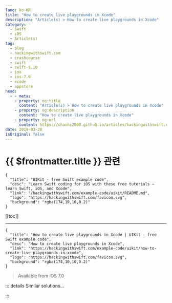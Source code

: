 ```yaml
---
lang: ko-KR
title: "How to create live playgrounds in Xcode"
description: "Article(s) > How to create live playgrounds in Xcode"
category:
  - Swift
  - iOS
  - Article(s)
tag: 
  - blog
  - hackingwithswift.com
  - crashcourse
  - swift
  - swift-5.10
  - ios
  - ios-7.0
  - xcode
  - appstore
head:
  - - meta:
    - property: og:title
      content: "Article(s) > How to create live playgrounds in Xcode"
    - property: og:description
      content: "How to create live playgrounds in Xcode"
    - property: og:url
      content: https://chanhi2000.github.io/articles/hackingwithswift.com/example-code/uikit/how-to-create-live-playgrounds-in-xcode.html
date: 2019-03-28
isOriginal: false
---
```


# {{ $frontmatter.title }} 관련

```component VPCard
{
  "title": "UIKit - free Swift example code",
  "desc": "Learn Swift coding for iOS with these free tutorials – learn Swift, iOS, and Xcode",
  "link": "/hackingwithswift.com/example-code/uikit/README.md",
  "logo": "https://hackingwithswift.com/favicon.svg",
  "background": "rgba(174,10,10,0.2)"
}
```

[[toc]]

---

```component VPCard
{
  "title": "How to create live playgrounds in Xcode | UIKit - free Swift example code",
  "desc": "How to create live playgrounds in Xcode",
  "link": "https://hackingwithswift.com/example-code/uikit/how-to-create-live-playgrounds-in-xcode",
  "logo": "https://hackingwithswift.com/favicon.svg",
  "background": "rgba(174,10,10,0.2)"
}
```

> Available from iOS 7.0

<!-- TODO: 작성 -->

<!--
A reader emailed me to say they had enjoyed my books, and were considering applying for a scholarship to WWDC17. The process for this requires creating a live playground, and they were emailing to ask whether I had any tutorials on the process. 

Well, I don’t. Or at least *didn’t*, because I wrote this one just to help you get started if you’re considering applying for the scholarship as well.

First up, a few general pointers:

1. You need to be 13 years or older, and registered as an Apple developer.
<li>You need to be a student of any age, or a member/graduate from a STEM organization. 
<li>You must submit a Swift playground created by you, and only by you, demonstrating something interesting. I’m providing some example code below to help you start, but your finished submission must be your own work.
<li>Your playground must work entirely offline, and be no larger than 25MB when zipped.
<li>Apple will pay for your lodging in San Jose, your WWDC ticket, and your breakfast and lunch. You’re responsible for getting there and buying dinner.
<li>You can optionally write an essay (maximum 500 words) describing “how you've considered sharing your coding knowledge and enthusiasm for computer science with others” – but let’s face it, that’s basically required if you’re serious.

Before we dive into the code, there’s one last thing: I’m not the judge of the WWDC scholarship program, and I don’t even who the judges are, but if I *were* a judge I’d actively be looking for people from under-represented groups. Previous years have seen Apple specifically call out groups such as App Camp for Girls, Black Girls Code, Girl Develop It, and more.

OK, enough chat: let’s look at how to build a live playground using Xcode 10 and Swift 4.

Start by launching Xcode, then choosing “Get started with a playground”. Choose an iOS blank template then name it whatever you please.

By default, Playgrounds look like you’ll see below – big and empty. 

<img class="hws" src="/img/hws/example-code-294-1.png" alt="">

Before we write any code, you need to enable the assistant editor by pressing Alt+<kbd>Cmd</kbd>+Return, or clicking the small overlapping circles button near the top-right of your Xcode window. This splits your screen so that you have code on the left, and a live preview of your results on the right.

Right now we don’t have anything to preview, so Xcode should look like the below:

<img class="hws" src="/img/hws/example-code-294-2.png" alt="">

Tip: If your assistant editor is configured to appear below your code, you might find it easier to switch to a vertical layout for previewing reasons. Go to the View menu and choose Assistant Editor > Assistant Editors On Right.

The first thing we’re going to do is set up a simple table view so we can see something useful in the assistant editor.

Delete all the existing code line in the playground, and replace it with this:

```swift
import PlaygroundSupport
import UIKit

class WWDCMasterViewController: UITableViewController {
}
```

The first import is new, and gives us access to live playground previewing. It then creates a new class called `WWDCMasterViewController` based on `UITableViewController`. It won’t do much just yet, but that’s OK – we’re just making sure everything works.

After that class, we need to write some simple code to create and present our custom view controller. To make things a little more interesting, we’ll wrap it inside a navigation controller so we can push and pop a detail view later on. Add this code now:

```swift
let master = WWDCMasterViewController()
let nav = UINavigationController(rootViewController: master)
```

The last thing to do is connect that `nav` constant to the playground’s live view. We already imported the PlaygroundSupport framework, so that’s just one line of code:

```swift
PlaygroundPage.current.liveView = nav
```

All being well, Xcode will build and run that playground and show something inside the assistant editor: a large, empty table view.

<img class="hws" src="/img/hws/example-code-294-3.png" alt="">

There *is* a navigation bar at the top of the table view, but you can’t see it because it has the same color as the playground’s background.

So, let’s start by making the navigation bar a little more obvious – add this code to `WWDCMasterViewController`:

```swift
override func viewDidLoad() {
    title = "Reasons I should attend WWDC"
}
```

<img class="hws" src="/img/hws/example-code-294-4.png" alt="">

The navigation bar should now be visible, but of course the table view itself is still empty. To fix that, we need to think up some great reasons for you to attend WWDC. I’m sure you can think of a few (and perhaps you’ll even mention a few in your scholarship application!), but I’m going to give you a few to get you started.

We’re going to store all these reasons in a property of `WWDCMasterViewController`, so we can reference them in the table view. So, add this property to our class now:

```swift
var reasons = ["the labs are great", "the sessions teach new things", "the people are awesome", "the keynote rocks", "I must hug Joe Groff"]
```

We want our table view to show one of those reasons in each of its rows, so we can tell it to load as many rows as we have reasons. This is done by implementing the `numberOfRowsInSection` method, making it return `reasons.count`, like this:

```swift
override func tableView(_ tableView: UITableView, numberOfRowsInSection section: Int) -> Int {
    return reasons.count
}
```

When that code runs, you’ll probably get a large black screen in the assistant editor, along with lots of errors in the debug area. That’s OK: it’s just because we’ve told iOS we want lots of rows, but *haven’t* told iOS what’s *in* those rows.

To fix this problem, we need to implement the `cellForRowAt` method so that it grabs a reusable table view cell (or creates one if it doesn’t already exist), and configures it to show our Incredibly Awesome Reason for Attending WWDC.

Here’s the first part of the method – add this to the `WWDCMasterViewController` class:

```swift
override func tableView(_ tableView: UITableView, cellForRowAt indexPath: IndexPath) -> UITableViewCell {
    // attempt to dequeue a cell
    var cell: UITableViewCell!
    cell = tableView.dequeueReusableCell(withIdentifier: "Cell")

    if cell == nil {
        // none to dequeue – make a new one
        cell = UITableViewCell(style: .subtitle, reuseIdentifier: "Cell")
        cell?.accessoryType = .disclosureIndicator
    }

    // configure cell here

    return cell
}
```

That creates cells by hand because I’ve made it specifically request the `.subtitle` cell style to make things look a little more interesting.

That should fix our problem, and when the code runs now you ought to see five small disclosure arrows along the right edge of your table view. There’s no other content in there, but you can try clicking one of those five rows to see it highlight gray.

<img class="hws" src="/img/hws/example-code-294-5.png" alt="">

The next step is to list all our Totally Unbeatable Reasons for Attending WWDC, which is just a matter of pulling one item out of the table and drawing it inside the table view cell. Add this code where the `// configure cell here` comment is:

```swift
let reason = reasons[indexPath.row]
cell.detailTextLabel?.text = "I want to attend because \(reason)"
cell.textLabel?.text = "Reason #\(indexPath.row + 1)"
```

<img class="hws" src="/img/hws/example-code-294-6.png" alt="">

That’s our first view controller finished, but of course this is a *live* view so what we want to do is interact with the app at least a little. To demonstrate that, we’re going to create a second view controller that gets pushed on-screen from the first, and will show whichever Absolutely Foolproof Reason for attending WWDC was selected.

Start by adding this class directly after the existing `WWDCMasterViewController` class:

```swift
class WWDCDetailViewController: UIViewController {
    var message = ""
}
```

With that in place, you can present a second view controller by implementing the `didSelectRowAt` method in `WWDCMasterViewController`, like this:

```swift
override func tableView(_ tableView: UITableView, didSelectRowAt indexPath: IndexPath) {
    guard let text = tableView.cellForRow(at: indexPath)?.detailTextLabel?.text else { return }

    let detail = WWDCDetailViewController()
    detail.message = text
    navigationController?.pushViewController(detail, animated: true)
}
```

That pulls out the text from the cell that was tapped, creates a new detailed view controller, sets its `message` property to the cell text, then pushes it onto the navigation controller stack.

If you give it a try, you’ll see this sort of works, but looks wrong: a black screen is pushed onto the navigation controller, and the previous view controller doesn’t animate away correctly.

<img class="hws" src="/img/hws/example-code-294-7.gif" alt="">

To fix this, we need to tell `WWDCDetailViewController` how to load its view by adding a `loadView` method. This doesn’t need to do much: we’ll create an empty `UIView` with a white background color, and set a default title so there’s something in the navigation bar.

To make that work, add this code to the `WWDCDetailViewController` class now:

```swift
override func loadView() {
    title = "Please let me go!"
    view = UIView()
    view.backgroundColor = UIColor.white
}
```

When you try tapping a table cell now, the animation should look much better.

<img class="hws" src="/img/hws/example-code-294-8.gif" alt="">

The final step is to do something interesting with the detail view controller. We already set its `message` property, so let’s make that text display.

There are a number of ways you could do this, but Apple specifically calls out “technical accomplishment” and “creativity of ideas” in its scholarship details. Clearly I’m not going to do this for you (not least because it would disqualify you from entering!) but at the same time it would be rather dull of me just to show some fixed text in this demonstration.

So, while you’re here let’s learn something new: UIKit dynamics. This lets you attach physical properties to your UIKit views to make them move a little more naturally on the screen. 

To finish our detail view controller, we’re going to split the message up into individual words, make each word into a `UILabel`, then make those labels fall down our view using a gravity effect. Trust me: it’s easier than you think.

First, you need to add a property to `WWDCDetailViewController` that will store a reference to our `UIDynamicAnimator` object. This is what tracks our dynamic effects (“fall down with gravity”, “bounce off other things”) over time.

Add this property now:

```swift
var animator: UIDynamicAnimator?
```

Now for the fun part. When our view has finished loading fully and sized itself, we’re going to do the following:

1. Split our `message` property up into words.
<li>Create a new `UILabel` array, starting empty.
<li>Go over every word in our message, and convert it to a `UILabel` with a nice and large font.
<li>Position the word labels one above the other, in the horizontal center of the screen.
<li>Create a `UIGravityBehavior` object that’s attached to all our labels, and add that to our `animator` property.
<li>Create a `UICollisionBehavior` object that’s also attached to all our labels, and add that to our `animator` property as well.
<li>Make the collision behavior use view bounds as boundaries – i.e., make sure our views stay on the screen.

The easiest place to put this code is inside the `viewDidLayoutSubviews()` method, because at that point our main `UIView` will have its `frame` value set correctly.

So, to finish up you need to add one more method to `WWDCDetailViewController` – I’ve made the comments match my numbers above:

```swift
override func viewDidLayoutSubviews() {
    guard animator == nil else { return }

    // 1: split the message up into words
    let words = message.components(separatedBy: " ")

    // 2: create an empty array of labels
    var labels = [UILabel]()

    // 3: convert each word into a label
    for (index, word) in words.enumerated() {
        let label = UILabel()
        label.font = UIFont.preferredFont(forTextStyle: .title1)

        // 4: position the labels one above the other
        label.center = CGPoint(x: view.frame.midX, y: 50 + CGFloat(30 * index))
        label.text = word
        label.sizeToFit()
        view.addSubview(label)

        labels.append(label)
    }

    // 5: create a gravity behaviour for our labels
    let gravity = UIGravityBehavior(items: labels)
    animator = UIDynamicAnimator(referenceView: view)
    animator?.addBehavior(gravity)

    // 6: create a collision behavior for our labels
    let collisions = UICollisionBehavior(items: labels)

    // 7: give some boundaries for the collisions
    collisions.translatesReferenceBoundsIntoBoundary = true
    animator?.addBehavior(collisions)
}
```

Note: I added a `guard` statement in there so the method is run only once.

When you run the code now, you should be able to tap a row to see the words fall down and bounce around in the detail view controller – what’s not to like?

<img class="hws" src="/img/hws/example-code-294-9.gif" alt="">

So, at this point you have a table view, a navigation controller, a detail view being presented with animation, plus some UIKit dynamics – more than enough, I hope, to at least get you out of first gear when it comes to applying for a WWDC scholarship.

As a reminder, Apple really does want to see some sort of technical accomplishment and creativity – you’ve seen how to create an interactive live view here, but you should aim significantly higher. Don’t be afraid to use SpriteKit. Add your own images and audio (within the 25MB limit!). Try to make something delightful, no matter how small.

Good luck!

-->

::: details Similar solutions…

<!--
/example-code/games/how-to-create-a-spritekit-texture-atlas-in-xcode">How to create a SpriteKit texture atlas in Xcode 
/example-code/xcode/how-to-load-assets-from-xcode-asset-catalogs">How to load assets from Xcode asset catalogs 
/example-code/xcode/how-to-create-exception-breakpoints-in-xcode">How to create exception breakpoints in Xcode 
/example-code/xcode/how-to-debug-view-layouts-in-xcode">How to debug view layouts in Xcode 
/example-code/xcode/how-to-make-xcode-play-sounds-while-debugging">How to make Xcode play sounds while debugging</a>
-->

:::

